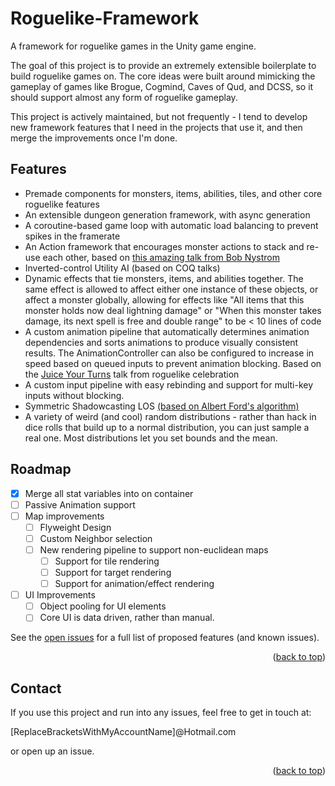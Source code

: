 # Roguelike-Framework
A framework for roguelike games in the Unity game engine. 

The goal of this project is to provide an extremely extensible boilerplate to build roguelike games on. The core ideas were built around mimicking the gameplay of games like Brogue, Cogmind, Caves of Qud, and DCSS, so it should support almost any form of roguelike gameplay.

This project is actively maintained, but not frequently - I tend to develop new framework features that I need in the projects that use it, and then merge the improvements once I'm done.

<!-- FEATURES -->
## Features
* Premade components for monsters, items, abilities, tiles, and other core roguelike features
* An extensible dungeon generation framework, with async generation
* A coroutine-based game loop with automatic load balancing to prevent spikes in the framerate
* An Action framework that encourages monster actions to stack and re-use each other, based on [this amazing talk from Bob Nystrom](https://www.youtube.com/watch?app=desktop&v=JxI3Eu5DPwE)
* Inverted-control Utility AI (based on COQ talks)
* Dynamic effects that tie monsters, items, and abilities together. The same effect is allowed to affect either one instance of these objects, or affect a monster globally, allowing for effects like "All items that this monster holds now deal lightning damage" or "When this monster takes damage, its next spell is free and double range" to be < 10 lines of code
* A custom animation pipeline that automatically determines animation dependencies and sorts animations to produce visually consistent results. The AnimationController can also be configured to increase in speed based on queued inputs to prevent animation blocking. Based on the [Juice Your Turns](https://www.youtube.com/watch?v=xSYVQc7cH-4) talk from roguelike celebration
* A custom input pipeline with easy rebinding and support for multi-key inputs without blocking.
* Symmetric Shadowcasting LOS [(based on Albert Ford's algorithm)](https://www.albertford.com/shadowcasting/)
* A variety of weird (and cool) random distributions - rather than hack in dice rolls that build up to a normal distribution, you can just sample a real one. Most distributions let you set bounds and the mean.

<!-- ROADMAP -->
## Roadmap

- [x] Merge all stat variables into on container
- [ ] Passive Animation support
- [ ] Map improvements
    - [ ] Flyweight Design
    - [ ] Custom Neighbor selection
    - [ ] New rendering pipeline to support non-euclidean maps
        - [ ] Support for tile rendering
        - [ ] Support for target rendering
        - [ ] Support for animation/effect rendering
- [ ] UI Improvements
    - [ ] Object pooling for UI elements
    - [ ] Core UI is data driven, rather than manual.

See the [open issues](https://github.com/Woodmanan/RoguelikeFramework/issues) for a full list of proposed features (and known issues).

<p align="right">(<a href="#readme-top">back to top</a>)</p>

<!-- CONTACT -->
## Contact

If you use this project and run into any issues, feel free to get in touch at:

[ReplaceBracketsWithMyAccountName]@Hotmail.com

or open up an issue.

<p align="right">(<a href="#readme-top">back to top</a>)</p>